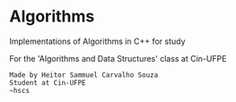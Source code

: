 # Algorithms
Implementations of Algorithms in C++ for study

For the 'Algorithms and Data Structures' class at Cin-UFPE
```
Made by Heitor Sammuel Carvalho Souza
Student at Cin-UFPE
~hscs
```
